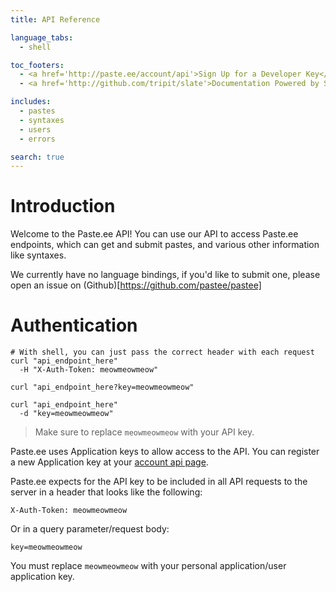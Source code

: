 ```yaml
---
title: API Reference

language_tabs:
  - shell

toc_footers:
  - <a href='http://paste.ee/account/api'>Sign Up for a Developer Key</a>
  - <a href='http://github.com/tripit/slate'>Documentation Powered by Slate</a>

includes:
  - pastes
  - syntaxes
  - users
  - errors

search: true
---
```


# Introduction

Welcome to the Paste.ee API! You can use our API to access Paste.ee endpoints, which can get and submit pastes, and various other information like syntaxes.

We currently have no language bindings, if you'd like to submit one, please open an issue on (Github)[https://github.com/pastee/pastee]

# Authentication

```shell
# With shell, you can just pass the correct header with each request
curl "api_endpoint_here"
  -H "X-Auth-Token: meowmeowmeow"

curl "api_endpoint_here?key=meowmeowmeow"

curl "api_endpoint_here"
  -d "key=meowmeowmeow"
```

> Make sure to replace `meowmeowmeow` with your API key.

Paste.ee uses Application keys to allow access to the API. You can register a new Application key at your [account api page](http://paste.ee/account/api).

Paste.ee expects for the API key to be included in all API requests to the server in a header that looks like the following:

`X-Auth-Token: meowmeowmeow`

Or in a query parameter/request body:

`key=meowmeowmeow`

<aside class="notice">
You must replace <code>meowmeowmeow</code> with your personal application/user application key.
</aside>
